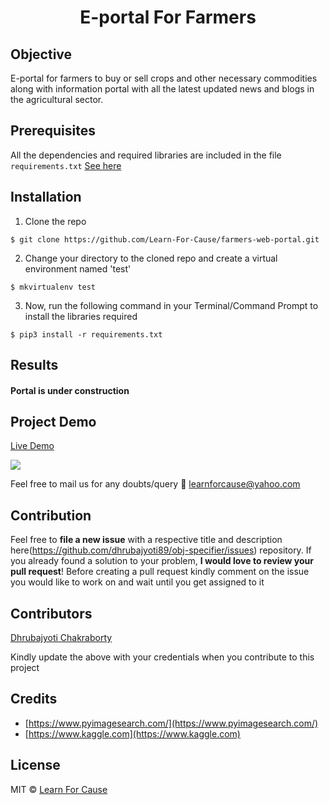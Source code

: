 <h1 align="center">E-portal For Farmers</h1>

##  Objective
E-portal for farmers to buy or sell crops and other necessary commodities along with information portal with all the latest updated news and blogs in the agricultural sector.

##  Prerequisites

All the dependencies and required libraries are included in the file <code>requirements.txt</code> [See here]()

##  Installation
1. Clone the repo
```
$ git clone https://github.com/Learn-For-Cause/farmers-web-portal.git
```

2. Change your directory to the cloned repo and create a virtual environment named 'test'
```
$ mkvirtualenv test
```

3. Now, run the following command in your Terminal/Command Prompt to install the libraries required
```
$ pip3 install -r requirements.txt
```

##  Results

#### Portal is under construction

## Project Demo

[Live Demo](https://learn-for-cause.github.io/farmers-web-portal/)

![](https://github.com/dhrubajyoti89/obj-specifier/blob/master/Readme_images/ss.png)

Feel free to mail us for any doubts/query 
:email: learnforcause@yahoo.com

## Contribution
Feel free to **file a new issue** with a respective title and description here(https://github.com/dhrubajyoti89/obj-specifier/issues) repository. If you already found a solution to your problem, **I would love to review your pull request**! 
Before creating a pull request kindly comment on the issue you would like to work on and wait until you get assigned to it

## Contributors
[Dhrubajyoti Chakraborty](https://github.com/dhrubajyoti89)

Kindly update the above with your credentials when you contribute to this project
## Credits
* [https://www.pyimagesearch.com/](https://www.pyimagesearch.com/)
* [https://www.kaggle.com](https://www.kaggle.com)

## License
MIT © [Learn For Cause](https://github.com/learnforcause/farmers-portal/blob/master/LICENSE)
